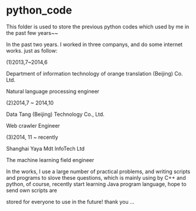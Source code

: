 python_code
===========

This folder is used to store the previous python codes which used by me in the past few years~~

In the past two years. I worked in three companys, and do some internet works. just as follow:

(1)2013,7~2014,6      

Department of information technology of orange translation (Beijing) Co. Ltd.    

Natural language processing engineer

(2)2014,7 ~ 2014,10 

Data Tang (Beijing) Technology Co., Ltd. 

Web crawler Engineer

(3)2014, 11 ~ recently

Shanghai Yaya Mdt InfoTech Ltd

The machine learning field engineer

   In the works, I use a large number of practical problems, and writing scripts and programs to slove these questions, which 
is mainly using by C++ and python, of course, recently start learning Java program language, hope to send own scripts are 

stored for everyone to use in the future! thank you ...
